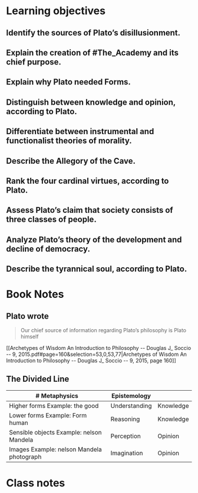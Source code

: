# Learning objectives

##  Identify the sources of Plato’s disillusionment. 

##  Explain the creation of #The_Academy and its chief purpose. 


##  Explain why Plato needed Forms. 

##  Distinguish between knowledge and opinion, according to Plato. 

##  Differentiate between instrumental and functionalist theories of morality. 

##  Describe the Allegory of the Cave. 

##  Rank the four cardinal virtues, according to Plato. 

##  Assess Plato’s claim that society consists of three classes of people. 

##  Analyze Plato’s theory of the development and decline of democracy. 
 
##  Describe the tyrannical soul, according to Plato.

# Book Notes

## Plato wrote 

> Our chief source of information regarding Plato’s philosophy is Plato himself

[[Archetypes of Wisdom An Introduction to Philosophy -- Douglas J_ Soccio -- 9, 2015.pdf#page=160&selection=53,0,53,77|Archetypes of Wisdom An Introduction to Philosophy -- Douglas J_ Soccio -- 9, 2015, page 160]]

## The Divided Line

| # Metaphysics                             | Epistemology  |           |
| ----------------------------------------- | ------------- | --------- |
| Higher forms Example: the good            | Understanding | Knowledge |
| Lower forms Example: Form human           | Reasoning     | Knowledge |
| Sensible objects Example: nelson Mandela  | Perception    | Opinion   |
| Images Example: nelson Mandela photograph | Imagination   | Opinion   |

# Class notes